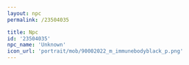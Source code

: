 ```yaml
---
layout: npc
permalink: /23504035

title: Npc
id: '23504035'
npc_name: 'Unknown'
icon_url: 'portrait/mob/90002022_m_immunebodyblack_p.png'
---
```

